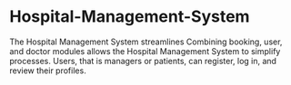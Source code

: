 # Hospital-Management-System
The Hospital Management System streamlines Combining booking, user, and doctor modules allows the Hospital Management System to simplify processes. Users, that is managers or patients, can register, log in, and review their profiles. 
